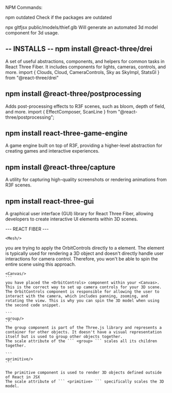 NPM Commands:

npm outdated
Check if the packages are outdated

npx gltfjsx public/models/thief.glb
Will generate an automated 3d model component for 3d usage.


-- INSTALLS --
npm install @react-three/drei
-----------------------------
A set of useful abstractions, components, and helpers for common tasks in React Three Fiber. It includes components for lights, cameras, controls, and more.
import { Clouds, Cloud, CameraControls, Sky as SkyImpl, StatsGl } from "@react-three/drei"

npm install @react-three/postprocessing
----------------------------------------
Adds post-processing effects to R3F scenes, such as bloom, depth of field, and more.
import { EffectComposer, ScanLine } from "@react-three/postprocessing";

npm install react-three-game-engine
-----------------------------------
A game engine built on top of R3F, providing a higher-level abstraction for creating games and interactive experiences.

npm install @react-three/capture
--------------------------------
A utility for capturing high-quality screenshots or rendering animations from R3F scenes.

npm install react-three-gui
---------------------------
A graphical user interface (GUI) library for React Three Fiber, allowing developers to create interactive UI elements within 3D scenes.




--- REACT FIBER ---	
```
<Mesh/>
```

you are trying to apply the OrbitControls directly to a <mesh> element. The <mesh> element is typically used for rendering a 3D object and doesn't directly handle user interactions for camera control. Therefore, you won't be able to spin the entire scene using this approach.

````
<Canvas/>
```
you have placed the <OrbitControls> component within your <Canvas>. This is the correct way to set up camera controls for your 3D scene. The OrbitControls component is responsible for allowing the user to interact with the camera, which includes panning, zooming, and rotating the view. This is why you can spin the 3D model when using the second code snippet.

```
<group/>
```
The group component is part of the Three.js library and represents a container for other objects. It doesn't have a visual representation itself but is used to group other objects together.
The scale attribute of the ``` <group> ``` scales all its children together.

```
<primitive/>
```

The primitive component is used to render 3D objects defined outside of React in JSX
The scale attribute of ``` <primitive> ``` specifically scales the 3D model.